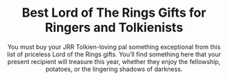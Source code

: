 ---
layout: post
title: Best Lord of The Rings Gifts for Ringers and Tolkienists
subtitle: You must buy your JRR Tolkien-loving pal something exceptional from this list of priceless Lord of the Rings gifts. You’ll find something here that your present recipient will treasure this year, whether they enjoy the fellowship, potatoes, or the lingering shadows of darkness.
header-img: "img/post/2023/09/copied/medium_Lord_of_the_rings_gifts_bbcdf42268.jpg"
header-style: text
permalink: "/lord-the-rings-gifts/"
catalog: true
tags:
  - Recipients 
  - Men
---  